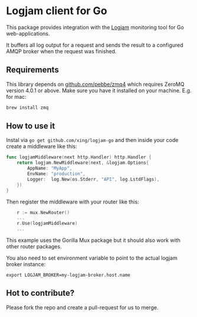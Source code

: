 # Logjam client for Go

This package provides integration with the [Logjam](https://github.com/skaes/logjam_core) monitoring tool for Go web-applications.

It buffers all log output for a request and sends the result to a configured AMQP broker when the request was finished.

## Requirements
This library depends on [github.com/pebbe/zmq4](https://github.com/pebbe/zmq4) which requires ZeroMQ version 4.0.1 or above. 
Make sure you have it installed on your machine.
E.g. for mac:
```bash
brew install zmq
```

## How to use it
Instal via `go get github.com/xing/logjam-go` and then inside your code create a middleware like this:

```go
func logjamMiddleware(next http.Handler) http.Handler {
	return logjam.NewMiddleware(next, &logjam.Options{
		AppName: "MyApp",
		EnvName: "production",
		Logger:  log.New(os.Stderr, "API", log.LstdFlags),
	})
}
```

Then register the middleware with your router like this:

```go
    r := mux.NewRouter()
    ...
    r.Use(logjamMiddleware)
    ...
```

This example uses the Gorilla Mux package but it should also work with other router packages.

You also need to set environment variable to point to the actual logjam broker instance:

`export LOGJAM_BROKER=my-logjam-broker.host.name`

## Hot to contribute?
Please fork the repo and create a pull-request for us to merge.
